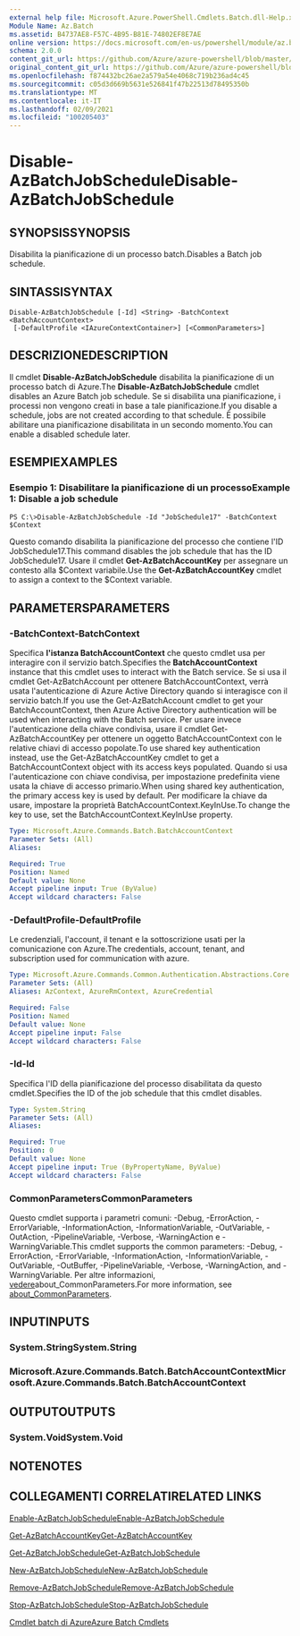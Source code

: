```yaml
---
external help file: Microsoft.Azure.PowerShell.Cmdlets.Batch.dll-Help.xml
Module Name: Az.Batch
ms.assetid: B4737AE8-F57C-4B95-B81E-74802EF8E7AE
online version: https://docs.microsoft.com/en-us/powershell/module/az.batch/disable-azbatchjobschedule
schema: 2.0.0
content_git_url: https://github.com/Azure/azure-powershell/blob/master/src/Batch/Batch/help/Disable-AzBatchJobSchedule.md
original_content_git_url: https://github.com/Azure/azure-powershell/blob/master/src/Batch/Batch/help/Disable-AzBatchJobSchedule.md
ms.openlocfilehash: f874432bc26ae2a579a54e4068c719b236ad4c45
ms.sourcegitcommit: c05d3d669b5631e526841f47b22513d78495350b
ms.translationtype: MT
ms.contentlocale: it-IT
ms.lasthandoff: 02/09/2021
ms.locfileid: "100205403"
---
```

# <span data-ttu-id="c09af-101">Disable-AzBatchJobSchedule</span><span class="sxs-lookup"><span data-stu-id="c09af-101">Disable-AzBatchJobSchedule</span></span>

## <span data-ttu-id="c09af-102">SYNOPSIS</span><span class="sxs-lookup"><span data-stu-id="c09af-102">SYNOPSIS</span></span>
<span data-ttu-id="c09af-103">Disabilita la pianificazione di un processo batch.</span><span class="sxs-lookup"><span data-stu-id="c09af-103">Disables a Batch job schedule.</span></span>

## <span data-ttu-id="c09af-104">SINTASSI</span><span class="sxs-lookup"><span data-stu-id="c09af-104">SYNTAX</span></span>

```
Disable-AzBatchJobSchedule [-Id] <String> -BatchContext <BatchAccountContext>
 [-DefaultProfile <IAzureContextContainer>] [<CommonParameters>]
```

## <span data-ttu-id="c09af-105">DESCRIZIONE</span><span class="sxs-lookup"><span data-stu-id="c09af-105">DESCRIPTION</span></span>
<span data-ttu-id="c09af-106">Il cmdlet **Disable-AzBatchJobSchedule** disabilita la pianificazione di un processo batch di Azure.</span><span class="sxs-lookup"><span data-stu-id="c09af-106">The **Disable-AzBatchJobSchedule** cmdlet disables an Azure Batch job schedule.</span></span>
<span data-ttu-id="c09af-107">Se si disabilita una pianificazione, i processi non vengono creati in base a tale pianificazione.</span><span class="sxs-lookup"><span data-stu-id="c09af-107">If you disable a schedule, jobs are not created according to that schedule.</span></span>
<span data-ttu-id="c09af-108">È possibile abilitare una pianificazione disabilitata in un secondo momento.</span><span class="sxs-lookup"><span data-stu-id="c09af-108">You can enable a disabled schedule later.</span></span>

## <span data-ttu-id="c09af-109">ESEMPI</span><span class="sxs-lookup"><span data-stu-id="c09af-109">EXAMPLES</span></span>

### <span data-ttu-id="c09af-110">Esempio 1: Disabilitare la pianificazione di un processo</span><span class="sxs-lookup"><span data-stu-id="c09af-110">Example 1: Disable a job schedule</span></span>
```
PS C:\>Disable-AzBatchJobSchedule -Id "JobSchedule17" -BatchContext $Context
```

<span data-ttu-id="c09af-111">Questo comando disabilita la pianificazione del processo che contiene l'ID JobSchedule17.</span><span class="sxs-lookup"><span data-stu-id="c09af-111">This command disables the job schedule that has the ID JobSchedule17.</span></span>
<span data-ttu-id="c09af-112">Usare il cmdlet **Get-AzBatchAccountKey** per assegnare un contesto alla $Context variabile.</span><span class="sxs-lookup"><span data-stu-id="c09af-112">Use the **Get-AzBatchAccountKey** cmdlet to assign a context to the $Context variable.</span></span>

## <span data-ttu-id="c09af-113">PARAMETERS</span><span class="sxs-lookup"><span data-stu-id="c09af-113">PARAMETERS</span></span>

### <span data-ttu-id="c09af-114">-BatchContext</span><span class="sxs-lookup"><span data-stu-id="c09af-114">-BatchContext</span></span>
<span data-ttu-id="c09af-115">Specifica **l'istanza BatchAccountContext** che questo cmdlet usa per interagire con il servizio batch.</span><span class="sxs-lookup"><span data-stu-id="c09af-115">Specifies the **BatchAccountContext** instance that this cmdlet uses to interact with the Batch service.</span></span>
<span data-ttu-id="c09af-116">Se si usa il cmdlet Get-AzBatchAccount per ottenere BatchAccountContext, verrà usata l'autenticazione di Azure Active Directory quando si interagisce con il servizio batch.</span><span class="sxs-lookup"><span data-stu-id="c09af-116">If you use the Get-AzBatchAccount cmdlet to get your BatchAccountContext, then Azure Active Directory authentication will be used when interacting with the Batch service.</span></span> <span data-ttu-id="c09af-117">Per usare invece l'autenticazione della chiave condivisa, usare il cmdlet Get-AzBatchAccountKey per ottenere un oggetto BatchAccountContext con le relative chiavi di accesso popolate.</span><span class="sxs-lookup"><span data-stu-id="c09af-117">To use shared key authentication instead, use the Get-AzBatchAccountKey cmdlet to get a BatchAccountContext object with its access keys populated.</span></span> <span data-ttu-id="c09af-118">Quando si usa l'autenticazione con chiave condivisa, per impostazione predefinita viene usata la chiave di accesso primario.</span><span class="sxs-lookup"><span data-stu-id="c09af-118">When using shared key authentication, the primary access key is used by default.</span></span> <span data-ttu-id="c09af-119">Per modificare la chiave da usare, impostare la proprietà BatchAccountContext.KeyInUse.</span><span class="sxs-lookup"><span data-stu-id="c09af-119">To change the key to use, set the BatchAccountContext.KeyInUse property.</span></span>

```yaml
Type: Microsoft.Azure.Commands.Batch.BatchAccountContext
Parameter Sets: (All)
Aliases:

Required: True
Position: Named
Default value: None
Accept pipeline input: True (ByValue)
Accept wildcard characters: False
```

### <span data-ttu-id="c09af-120">-DefaultProfile</span><span class="sxs-lookup"><span data-stu-id="c09af-120">-DefaultProfile</span></span>
<span data-ttu-id="c09af-121">Le credenziali, l'account, il tenant e la sottoscrizione usati per la comunicazione con Azure.</span><span class="sxs-lookup"><span data-stu-id="c09af-121">The credentials, account, tenant, and subscription used for communication with azure.</span></span>

```yaml
Type: Microsoft.Azure.Commands.Common.Authentication.Abstractions.Core.IAzureContextContainer
Parameter Sets: (All)
Aliases: AzContext, AzureRmContext, AzureCredential

Required: False
Position: Named
Default value: None
Accept pipeline input: False
Accept wildcard characters: False
```

### <span data-ttu-id="c09af-122">-Id</span><span class="sxs-lookup"><span data-stu-id="c09af-122">-Id</span></span>
<span data-ttu-id="c09af-123">Specifica l'ID della pianificazione del processo disabilitata da questo cmdlet.</span><span class="sxs-lookup"><span data-stu-id="c09af-123">Specifies the ID of the job schedule that this cmdlet disables.</span></span>

```yaml
Type: System.String
Parameter Sets: (All)
Aliases:

Required: True
Position: 0
Default value: None
Accept pipeline input: True (ByPropertyName, ByValue)
Accept wildcard characters: False
```

### <span data-ttu-id="c09af-124">CommonParameters</span><span class="sxs-lookup"><span data-stu-id="c09af-124">CommonParameters</span></span>
<span data-ttu-id="c09af-125">Questo cmdlet supporta i parametri comuni: -Debug, -ErrorAction, -ErrorVariable, -InformationAction, -InformationVariable, -OutVariable, -OutAction, -PipelineVariable, -Verbose, -WarningAction e -WarningVariable.</span><span class="sxs-lookup"><span data-stu-id="c09af-125">This cmdlet supports the common parameters: -Debug, -ErrorAction, -ErrorVariable, -InformationAction, -InformationVariable, -OutVariable, -OutBuffer, -PipelineVariable, -Verbose, -WarningAction, and -WarningVariable.</span></span> <span data-ttu-id="c09af-126">Per altre informazioni, [vedere](http://go.microsoft.com/fwlink/?LinkID=113216)about_CommonParameters.</span><span class="sxs-lookup"><span data-stu-id="c09af-126">For more information, see [about_CommonParameters](http://go.microsoft.com/fwlink/?LinkID=113216).</span></span>

## <span data-ttu-id="c09af-127">INPUT</span><span class="sxs-lookup"><span data-stu-id="c09af-127">INPUTS</span></span>

### <span data-ttu-id="c09af-128">System.String</span><span class="sxs-lookup"><span data-stu-id="c09af-128">System.String</span></span>

### <span data-ttu-id="c09af-129">Microsoft.Azure.Commands.Batch.BatchAccountContext</span><span class="sxs-lookup"><span data-stu-id="c09af-129">Microsoft.Azure.Commands.Batch.BatchAccountContext</span></span>

## <span data-ttu-id="c09af-130">OUTPUT</span><span class="sxs-lookup"><span data-stu-id="c09af-130">OUTPUTS</span></span>

### <span data-ttu-id="c09af-131">System.Void</span><span class="sxs-lookup"><span data-stu-id="c09af-131">System.Void</span></span>

## <span data-ttu-id="c09af-132">NOTE</span><span class="sxs-lookup"><span data-stu-id="c09af-132">NOTES</span></span>

## <span data-ttu-id="c09af-133">COLLEGAMENTI CORRELATI</span><span class="sxs-lookup"><span data-stu-id="c09af-133">RELATED LINKS</span></span>

[<span data-ttu-id="c09af-134">Enable-AzBatchJobSchedule</span><span class="sxs-lookup"><span data-stu-id="c09af-134">Enable-AzBatchJobSchedule</span></span>](./Enable-AzBatchJobSchedule.md)

[<span data-ttu-id="c09af-135">Get-AzBatchAccountKey</span><span class="sxs-lookup"><span data-stu-id="c09af-135">Get-AzBatchAccountKey</span></span>](./Get-AzBatchAccountKey.md)

[<span data-ttu-id="c09af-136">Get-AzBatchJobSchedule</span><span class="sxs-lookup"><span data-stu-id="c09af-136">Get-AzBatchJobSchedule</span></span>](./Get-AzBatchJobSchedule.md)

[<span data-ttu-id="c09af-137">New-AzBatchJobSchedule</span><span class="sxs-lookup"><span data-stu-id="c09af-137">New-AzBatchJobSchedule</span></span>](./New-AzBatchJobSchedule.md)

[<span data-ttu-id="c09af-138">Remove-AzBatchJobSchedule</span><span class="sxs-lookup"><span data-stu-id="c09af-138">Remove-AzBatchJobSchedule</span></span>](./Remove-AzBatchJobSchedule.md)

[<span data-ttu-id="c09af-139">Stop-AzBatchJobSchedule</span><span class="sxs-lookup"><span data-stu-id="c09af-139">Stop-AzBatchJobSchedule</span></span>](./Stop-AzBatchJobSchedule.md)

[<span data-ttu-id="c09af-140">Cmdlet batch di Azure</span><span class="sxs-lookup"><span data-stu-id="c09af-140">Azure Batch Cmdlets</span></span>](/powershell/module/Az.Batch/)
